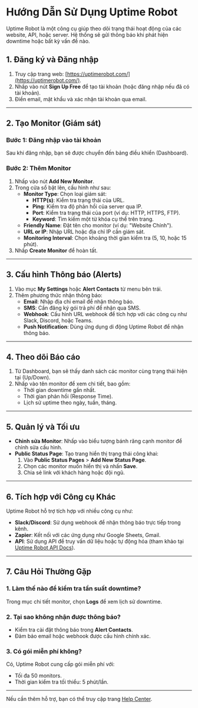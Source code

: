 # Hướng Dẫn Sử Dụng Uptime Robot

Uptime Robot là một công cụ giúp theo dõi trạng thái hoạt động của các website, API, hoặc server. Hệ thống sẽ gửi thông báo khi phát hiện downtime hoặc bất kỳ vấn đề nào. 

## 1. Đăng ký và Đăng nhập
1. Truy cập trang web: [https://uptimerobot.com/](https://uptimerobot.com/).
2. Nhấp vào nút **Sign Up Free** để tạo tài khoản (hoặc đăng nhập nếu đã có tài khoản).
3. Điền email, mật khẩu và xác nhận tài khoản qua email.

---

## 2. Tạo Monitor (Giám sát)
### Bước 1: Đăng nhập vào tài khoản
Sau khi đăng nhập, bạn sẽ được chuyển đến bảng điều khiển (Dashboard).

### Bước 2: Thêm Monitor
1. Nhấp vào nút **Add New Monitor**.
2. Trong cửa sổ bật lên, cấu hình như sau:
   - **Monitor Type**: Chọn loại giám sát:
     - **HTTP(s)**: Kiểm tra trạng thái của URL.
     - **Ping**: Kiểm tra độ phản hồi của server qua IP.
     - **Port**: Kiểm tra trạng thái của port (ví dụ: HTTP, HTTPS, FTP).
     - **Keyword**: Tìm kiếm một từ khóa cụ thể trên trang.
   - **Friendly Name**: Đặt tên cho monitor (ví dụ: "Website Chính").
   - **URL or IP**: Nhập URL hoặc địa chỉ IP cần giám sát.
   - **Monitoring Interval**: Chọn khoảng thời gian kiểm tra (5, 10, hoặc 15 phút).
3. Nhấp **Create Monitor** để hoàn tất.

---

## 3. Cấu hình Thông báo (Alerts)
1. Vào mục **My Settings** hoặc **Alert Contacts** từ menu bên trái.
2. Thêm phương thức nhận thông báo:
   - **Email**: Nhập địa chỉ email để nhận thông báo.
   - **SMS**: Cần đăng ký gói trả phí để nhận qua SMS.
   - **Webhook**: Cấu hình URL webhook để tích hợp với các công cụ như Slack, Discord, hoặc Teams.
   - **Push Notification**: Dùng ứng dụng di động Uptime Robot để nhận thông báo.

---

## 4. Theo dõi Báo cáo
1. Từ Dashboard, bạn sẽ thấy danh sách các monitor cùng trạng thái hiện tại (Up/Down).
2. Nhấp vào tên monitor để xem chi tiết, bao gồm:
   - Thời gian downtime gần nhất.
   - Thời gian phản hồi (Response Time).
   - Lịch sử uptime theo ngày, tuần, tháng.

---

## 5. Quản lý và Tối ưu
- **Chỉnh sửa Monitor**: Nhấp vào biểu tượng bánh răng cạnh monitor để chỉnh sửa cấu hình.
- **Public Status Page**: Tạo trang hiển thị trạng thái công khai:
   1. Vào **Public Status Pages** > **Add New Status Page**.
   2. Chọn các monitor muốn hiển thị và nhấn **Save**.
   3. Chia sẻ link với khách hàng hoặc đội ngũ.

---

## 6. Tích hợp với Công cụ Khác
Uptime Robot hỗ trợ tích hợp với nhiều công cụ như:
- **Slack/Discord**: Sử dụng webhook để nhận thông báo trực tiếp trong kênh.
- **Zapier**: Kết nối với các ứng dụng như Google Sheets, Gmail.
- **API**: Sử dụng API để truy vấn dữ liệu hoặc tự động hóa (tham khảo tại [Uptime Robot API Docs](https://uptimerobot.com/api/)).

---

## 7. Câu Hỏi Thường Gặp
### 1. Làm thế nào để kiểm tra tần suất downtime?
Trong mục chi tiết monitor, chọn **Logs** để xem lịch sử downtime.

### 2. Tại sao không nhận được thông báo?
- Kiểm tra cài đặt thông báo trong **Alert Contacts**.
- Đảm bảo email hoặc webhook được cấu hình chính xác.

### 3. Có gói miễn phí không?
Có, Uptime Robot cung cấp gói miễn phí với:
- Tối đa 50 monitors.
- Thời gian kiểm tra tối thiểu: 5 phút/lần.

---

Nếu cần thêm hỗ trợ, bạn có thể truy cập trang [Help Center](https://support.uptimerobot.com/).
